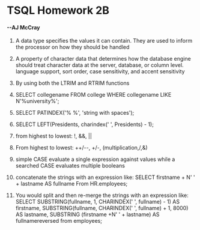 # TSQL Homework 2B

#### --AJ McCray

1. A data type specifies the values it can contain. They are used to inform the processor on how they should be handled

2. A property of character data  that determines how the database engine should treat character data at the server, database, or column level. language support, sort order, case sensitivity, and accent sensitivity

3. By using both the LTRIM and RTRIM functions

4. SELECT collegename FROM college WHERE collegename LIKE N'%university%';

5. SELECT PATINDEX('% %', 'string with spaces');

6. SELECT LEFT(Presidents, charindex(' ', Presidents) - 1);

7. from highest to lowest: !, &&, ||

8. From highest to lowest: ++/--, +/-, (multiplication,/,&)

9. simple CASE evaluate a single expression against values while a searched CASE evaluates multiple booleans

10. concatenate the strings with an expression like: SELECT firstname + N' ' + lastname AS fullname From HR.employees;

11. You would split and then re-merge the strings with an expression like: SELECT SUBSTRING(fullname, 1, CHARINDEX(' ', fullname) - 1) AS firstname, SUBSTRING(fullname, CHARINDEX(' ', fullname) + 1, 8000) AS lastname, SUBSTRING (firstname +N' ' + lastname) AS fullnamereversed from employees;
